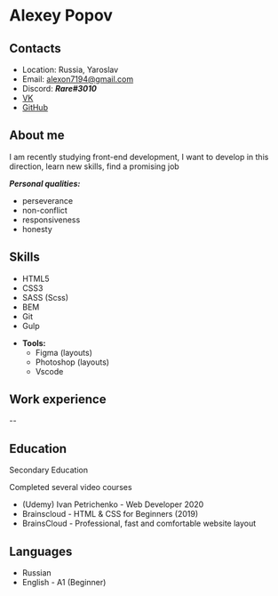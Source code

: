#  Alexey Popov
## Contacts
- Location: Russia, Yaroslav
- Email: alexon7194@gmail.com
- Discord: ***Rare#3010***
- [VK](https://vk.com/alexon216)
- [GitHub](https://github.com/raredev)

## About me
I am recently studying front-end development, I want to develop in this direction, learn new skills, find a promising job

***Personal qualities:***
- perseverance
- non-conflict
- responsiveness
- honesty

## Skills
- HTML5
- CSS3
- SASS (Scss)
- BEM
- Git
- Gulp
* **Tools:**
   - Figma (layouts)
   - Photoshop (layouts)
   - Vscode

## Work experience
--

## Education
Secondary Education

Completed several video courses
- (Udemy) Ivan Petrichenko - Web Developer 2020 
- Brainscloud - HTML & CSS for Beginners (2019)
- BrainsCloud - Professional, fast and comfortable website layout

## Languages
- Russian
- English - A1 (Beginner)